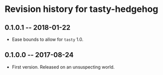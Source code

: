 # Revision history for tasty-hedgehog

## 0.1.0.1  -- 2018-01-22

* Ease bounds to allow for `tasty` 1.0.

## 0.1.0.0  -- 2017-08-24

* First version. Released on an unsuspecting world.

